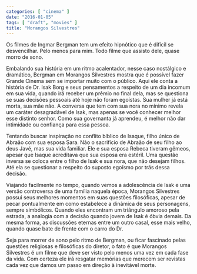 ```yaml
---
categories: [ "cinema" ]
date: "2016-01-05"
tags: [ "draft", "movies" ]
title: "Morangos Silvestres"
---
```

Os filmes de Ingmar Bergman tem um efeito hipnótico que é difícil se
desvencilhar. Pelo menos para mim. Todo filme que assisto dele, quase
morro de sono.

Embalando sua história em um ritmo acalentador, nesse caso nostálgico
e dramático, Bergman em Morangos Silvestres mostra que é possível
fazer Grande Cinema sem se importar muito com o público. Aqui ele conta
a história de Dr. Isak Borg e seus pensamentos a respeito de um dia
incomum em sua vida, quando irá receber um prêmio no final dela, mas se
questiona se suas decisões pessoais até hoje não foram egoístas. Sua
mulher já está morta, sua mãe não. A conversa que tem com sua nora
no mínimo revela um caráter desagradável de Isak, mas apenas se você
conhecer melhor esse distinto senhor. Como sua governanta já aprendeu,
é melhor não dar intimidade ou confiança para essa pessoa.

Tentando buscar inspiração no conflito bíblico de Isaque, filho único
de Abraão com sua esposa Sara. Não o sacrifício de Abraão de seu filho
ao deus Javé, mas sua vida familiar. Ele e sua esposa Rebeca tiveram
gêmeos, apesar que Isaque acreditava que sua esposa era estéril. Uma
questão inversa se coloca entre o filho de Isak e sua nora, que não
desejam filhos. Até ela se questionar a respeito do suposto egoísmo
por trás dessa decisão.

Viajando facilmente no tempo, quando vemos a adolescência de Isak e uma
versão controversa de uma família naquela época, Morangos Silvestres
possui seus melhores momentos em suas questões filosóficas, apesar de
pecar pontualmente em como estabelece a dinâmica de seus personagens,
sempre simbólicos. Quando eles encontram um triângulo amoroso pela
estrada, a analogia com a decisão quando jovem de Isak é óbvia
demais. Da mesma forma, as discussões eternas entre um outro casal,
esse mais velho, quando quase bate de frente com o carro do Dr.

Seja para morrer de sono pelo ritmo de Bergman, ou ficar fascinado pelas
questões religiosas e filosóficas do diretor, o fato é que Morangos
Silvestres é um filme que deve ser visto pelo menos uma vez em cada
fase da vida. Com certeza ele irá resgatar memórias que merecem ser
revistas cada vez que damos um passo em direção à inevitável morte.
